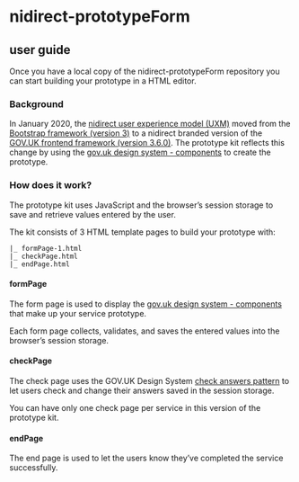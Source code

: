 # nidirect-prototypeForm
## user guide
Once you have a local copy of the nidirect-prototypeForm repository you can start building your prototype in a HTML editor.
### Background
In January 2020, the [nidirect user experience model (UXM)](http://uxm.nidirect.gov.uk/index.html) moved from the [Bootstrap framework (version 3)](https://getbootstrap.com/docs/3.4/) to a nidirect branded version of the [GOV.UK frontend framework (version 3.6.0)]( https://github.com/alphagov/govuk-frontend).
The prototype kit reflects this change by using the [gov.uk design system - components](https://design-system.service.gov.uk/components/) to create the prototype.
### How does it work?
The prototype kit uses JavaScript and the browser’s session storage to save and retrieve values entered by the user.

The kit consists of 3 HTML template pages to build your prototype with:

```
|_ formPage-1.html
|_ checkPage.html
|_ endPage.html
```
#### formPage
The form page is used to display the [gov.uk design system - components](https://design-system.service.gov.uk/components/) that make up your service prototype.

Each form page collects, validates, and saves the entered values into the browser’s session storage. 

#### checkPage
The check page uses the GOV.UK Design System [check answers pattern](https://design-system.service.gov.uk/patterns/check-answers/) to let users check and change their answers saved in the session storage. 

You can have only one check page per service in this version of the prototype kit.

#### endPage
The end page is used to let the users know they’ve completed the service successfully.

